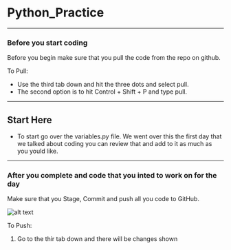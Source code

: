 # Python_Practice

---

### Before you start coding

Before you begin make sure that you pull the code from the repo on github.

To Pull:

- Use the third tab down and hit the three dots and select pull.
- The second option is to hit Control + Shift + P and type pull.

---

## Start Here

- To start go over the variables.py file. We went over this the first day that we talked about coding you can review that and add to it as much as you yould like.

---

### After you complete and code that you inted to work on for the day

Make sure that you Stage, Commit and push all you code to GitHub.

![alt text](C:\Users\Ricky\Documents\DevelopmentProjects\Python_Practice\Images\Git_Panel_VS_Code.png)

To Push:

1. Go to the thir tab down and there will be changes shown
